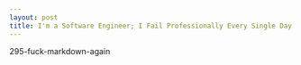 ```yaml
---
layout: post
title: I'm a Software Engineer; I Fail Professionally Every Single Day
---
```

295-fuck-markdown-again